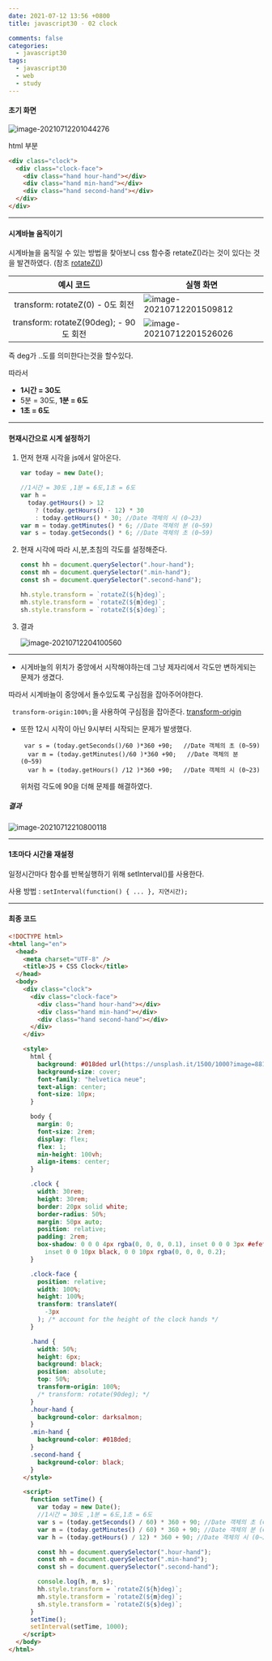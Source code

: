 ```yaml
---
date: 2021-07-12 13:56 +0800
title: javascript30 - 02 clock

comments: false
categories:
  - javascript30
tags:
  - javascript30
  - web
  - study
---
```


#### 초기 화면

![image-20210712201044276](C:\Users\UserK\AppData\Roaming\Typora\typora-user-images\image-20210712201044276.png)

html 부분

```html
<div class="clock">
  <div class="clock-face">
    <div class="hand hour-hand"></div>
    <div class="hand min-hand"></div>
    <div class="hand second-hand"></div>
  </div>
</div>
```

---

#### 시계바늘 움직이기

시계바늘을 움직일 수 있는 방법을 찾아보니 css 함수중 retateZ()라는 것이 있다는 것을 발견하였다. (참조 [rotateZ()](<https://developer.mozilla.org/en-US/docs/Web/CSS/transform-function/rotateZ()>))

|               예시 코드                | 실행 화면                                                                                                        |
| :------------------------------------: | ---------------------------------------------------------------------------------------------------------------- |
|    transform: rotateZ(0) - 0도 회전    | ![image-20210712201509812](C:\Users\UserK\AppData\Roaming\Typora\typora-user-images\image-20210712201509812.png) |
| transform: rotateZ(90deg); - 90도 회전 | ![image-20210712201526026](C:\Users\UserK\AppData\Roaming\Typora\typora-user-images\image-20210712201526026.png) |

즉 deg가 ..도를 의미한다는것을 할수있다.

따라서

- **1시간 = 30도**
- 5분 = 30도, **1분 = 6도**
- **1초 = 6도**

---

#### 현재시간으로 시계 설정하기

1. 먼저 현재 시각을 js에서 알아온다.

   ```js
   var today = new Date();

   //1시간 = 30도 ,1분 = 6도,1초 = 6도
   var h =
     today.getHours() > 12
       ? (today.getHours() - 12) * 30
       : today.getHours() * 30; //Date 객체의 시 (0~23)
   var m = today.getMinutes() * 6; //Date 객체의 분 (0~59)
   var s = today.getSeconds() * 6; //Date 객체의 초 (0~59)
   ```

2. 현재 시각에 따라 시,분,초침의 각도를 설정해준다.

   ```js
   const hh = document.querySelector(".hour-hand");
   const mh = document.querySelector(".min-hand");
   const sh = document.querySelector(".second-hand");

   hh.style.transform = `rotateZ(${h}deg)`;
   mh.style.transform = `rotateZ(${m}deg)`;
   sh.style.transform = `rotateZ(${s}deg)`;
   ```

3. 결과

   ![image-20210712204100560](C:\Users\UserK\AppData\Roaming\Typora\typora-user-images\image-20210712204100560.png)

---

- 시게바늘의 위치가 중앙에서 시작해야하는데 그냥 제자리에서 각도만 변하게되는 문제가 생겼다.

따라서 시계바늘이 중앙에서 돌수있도록 구심점을 잡아주어야한다.

` transform-origin:100%;`을 사용하여 구심점을 잡아준다. [transform-origin](https://developer.mozilla.org/en-US/docs/Web/CSS/transform-origin)

- 또한 12시 시작이 아닌 9시부터 시작되는 문제가 발생했다.

  ```
   var s = (today.getSeconds()/60 )*360 +90;   //Date 객체의 초 (0~59)
    var m = (today.getMinutes()/60 )*360 +90;   //Date 객체의 분 (0~59)
    var h = (today.getHours() /12 )*360 +90;   //Date 객체의 시 (0~23)
  ```

  위처럼 각도에 90을 더해 문제를 해결하였다.

##### 결과

![image-20210712210800118](C:\Users\UserK\AppData\Roaming\Typora\typora-user-images\image-20210712210800118.png)

---

#### 1초마다 시간을 재설정

일정시간마다 함수를 반복실행하기 위해 setInterval()를 사용한다.

사용 방법 : `setInterval(function() { ... }, 지연시간);`

---

#### 최종 코드

```html
<!DOCTYPE html>
<html lang="en">
  <head>
    <meta charset="UTF-8" />
    <title>JS + CSS Clock</title>
  </head>
  <body>
    <div class="clock">
      <div class="clock-face">
        <div class="hand hour-hand"></div>
        <div class="hand min-hand"></div>
        <div class="hand second-hand"></div>
      </div>
    </div>

    <style>
      html {
        background: #018ded url(https://unsplash.it/1500/1000?image=881&blur=5);
        background-size: cover;
        font-family: "helvetica neue";
        text-align: center;
        font-size: 10px;
      }

      body {
        margin: 0;
        font-size: 2rem;
        display: flex;
        flex: 1;
        min-height: 100vh;
        align-items: center;
      }

      .clock {
        width: 30rem;
        height: 30rem;
        border: 20px solid white;
        border-radius: 50%;
        margin: 50px auto;
        position: relative;
        padding: 2rem;
        box-shadow: 0 0 0 4px rgba(0, 0, 0, 0.1), inset 0 0 0 3px #efefef,
          inset 0 0 10px black, 0 0 10px rgba(0, 0, 0, 0.2);
      }

      .clock-face {
        position: relative;
        width: 100%;
        height: 100%;
        transform: translateY(
          -3px
        ); /* account for the height of the clock hands */
      }

      .hand {
        width: 50%;
        height: 6px;
        background: black;
        position: absolute;
        top: 50%;
        transform-origin: 100%;
        /* transform: rotate(90deg); */
      }
      .hour-hand {
        background-color: darksalmon;
      }
      .min-hand {
        background-color: #018ded;
      }
      .second-hand {
        background-color: black;
      }
    </style>

    <script>
      function setTime() {
        var today = new Date();
        //1시간 = 30도 ,1분 = 6도,1초 = 6도
        var s = (today.getSeconds() / 60) * 360 + 90; //Date 객체의 초 (0~59)
        var m = (today.getMinutes() / 60) * 360 + 90; //Date 객체의 분 (0~59)
        var h = (today.getHours() / 12) * 360 + 90; //Date 객체의 시 (0~23)

        const hh = document.querySelector(".hour-hand");
        const mh = document.querySelector(".min-hand");
        const sh = document.querySelector(".second-hand");

        console.log(h, m, s);
        hh.style.transform = `rotateZ(${h}deg)`;
        mh.style.transform = `rotateZ(${m}deg)`;
        sh.style.transform = `rotateZ(${s}deg)`;
      }
      setTime();
      setInterval(setTime, 1000);
    </script>
  </body>
</html>
```
